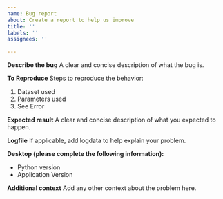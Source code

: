 ```yaml
---
name: Bug report
about: Create a report to help us improve
title: ''
labels: ''
assignees: ''

---
```


**Describe the bug**
A clear and concise description of what the bug is.

**To Reproduce**
Steps to reproduce the behavior:
1. Dataset used
2. Parameters used
3. See Error

**Expected result**
A clear and concise description of what you expected to happen.

**Logfile**
If applicable, add logdata to help explain your problem.

**Desktop (please complete the following information):**
 - Python version
 - Application Version

**Additional context**
Add any other context about the problem here.

